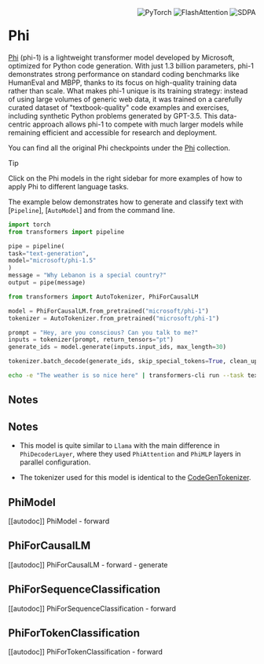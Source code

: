 <!--Copyright 2023 The HuggingFace Team. All rights reserved.

Licensed under the Apache License, Version 2.0 (the "License"); you may not use this file except in compliance with
the License. You may obtain a copy of the License at

http://www.apache.org/licenses/LICENSE-2.0

Unless required by applicable law or agreed to in writing, software distributed under the License is distributed on
an "AS IS" BASIS, WITHOUT WARRANTIES OR CONDITIONS OF ANY KIND, either express or implied. See the License for the
specific language governing permissions and limitations under the License.

⚠️ Note that this file is in Markdown but contain specific syntax for our doc-builder (similar to MDX) that may not be
rendered properly in your Markdown viewer.

-->
<div style="float: right;">
    <div class="flex flex-wrap space-x-1">
        <img alt="PyTorch" src="https://img.shields.io/badge/PyTorch-DE3412?style=flat&logo=pytorch&logoColor=white">
        <img alt="FlashAttention" src="https://img.shields.io/badge/%E2%9A%A1%EF%B8%8E%20FlashAttention-eae0c8?style=flat">
        <img alt="SDPA" src="https://img.shields.io/badge/SDPA-DE3412?style=flat&logo=pytorch&logoColor=white">
    </div>
</div>

# Phi

[Phi](https://huggingface.co/papers/2306.11644) (phi-1) is a lightweight transformer model developed by Microsoft, optimized for Python code generation. With just 1.3 billion parameters, phi-1 demonstrates strong performance on standard coding benchmarks like HumanEval and MBPP, thanks to its focus on high-quality training data rather than scale. What makes phi-1 unique is its training strategy: instead of using large volumes of generic web data, it was trained on a carefully curated dataset of "textbook-quality" code examples and exercises, including synthetic Python problems generated by GPT-3.5. This data-centric approach allows phi-1 to compete with much larger models while remaining efficient and accessible for research and deployment.

You can find all the original Phi checkpoints under the [Phi](https://huggingface.co/collections/microsoft/phi-1-6626e29134744e94e222d572) collection.

> [!TIP]
> Click on the Phi models in the right sidebar for more examples of how to apply Phi to different language tasks.

The example below demonstrates how to generate and classify text with [`Pipeline`], [`AutoModel`] and from the command line.

<hfoptions id="usage">
<hfoption id="Pipeline">

```py
import torch
from transformers import pipeline

pipe = pipeline(
task="text-generation",
model="microsoft/phi-1.5"
)
message = "Why Lebanon is a special country?"
output = pipe(message)

```

</hfoption>

<hfoption id="AutoModel">

```py
from transformers import AutoTokenizer, PhiForCausalLM

model = PhiForCausalLM.from_pretrained("microsoft/phi-1")
tokenizer = AutoTokenizer.from_pretrained("microsoft/phi-1")

prompt = "Hey, are you conscious? Can you talk to me?"
inputs = tokenizer(prompt, return_tensors="pt")
generate_ids = model.generate(inputs.input_ids, max_length=30)

tokenizer.batch_decode(generate_ids, skip_special_tokens=True, clean_up_tokenization_spaces=False)[0]
```

</hfoption>
<hfoption id="transformers-cli">

```bash
echo -e "The weather is so nice here" | transformers-cli run --task text-classification --model microsoft/phi-1.5 --device 0
```

</hfoption>
</hfoptions>

## Notes

## Notes

- This model is quite similar to `Llama` with the main difference in `PhiDecoderLayer`, where they used `PhiAttention` and `PhiMLP` layers in parallel configuration.

- The tokenizer used for this model is identical to the [CodeGenTokenizer](https://huggingface.co/docs/transformers/v4.51.3/en/model_doc/codegen#transformers.CodeGenTokenizer).

## PhiModel

[[autodoc]] PhiModel - forward

## PhiForCausalLM

[[autodoc]] PhiForCausalLM - forward - generate

## PhiForSequenceClassification

[[autodoc]] PhiForSequenceClassification - forward

## PhiForTokenClassification

[[autodoc]] PhiForTokenClassification - forward
